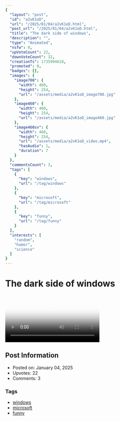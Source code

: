 ```yaml
---
{
  "layout": "post",
  "id": "a2vK1oD",
  "url": "/2025/01/04/a2vK1oD.html",
  "post_url": "/2025/01/04/a2vK1oD.html",
  "title": "The dark side of windows",
  "description": "",
  "type": "Animated",
  "nsfw": 0,
  "upVoteCount": 22,
  "downVoteCount": 32,
  "creationTs": 1735994618,
  "promoted": 0,
  "badges": [],
  "images": {
    "image700": {
      "width": 460,
      "height": 254,
      "url": "/assets/media/a2vK1oD_image700.jpg"
    },
    "image460": {
      "width": 460,
      "height": 254,
      "url": "/assets/media/a2vK1oD_image460.jpg"
    },
    "image460sv": {
      "width": 460,
      "height": 254,
      "url": "/assets/media/a2vK1oD_video.mp4",
      "hasAudio": 1,
      "duration": 7
    }
  },
  "commentsCount": 3,
  "tags": [
    {
      "key": "windows",
      "url": "/tag/windows"
    },
    {
      "key": "microsoft",
      "url": "/tag/microsoft"
    },
    {
      "key": "funny",
      "url": "/tag/funny"
    }
  ],
  "interests": [
    "random",
    "humor",
    "science"
  ]
}
---
```


# The dark side of windows

<video controls playsinline loop poster="/assets/media/a2vK1oD_image460.jpg">
  <source src="/assets/media/a2vK1oD_video.mp4" type="video/mp4">
  Your browser does not support the video tag.
</video>

## Post Information

- Posted on: January 04, 2025
- Upvotes: 22
- Comments: 3

### Tags

- [windows](/tag/windows)
- [microsoft](/tag/microsoft)
- [funny](/tag/funny)
